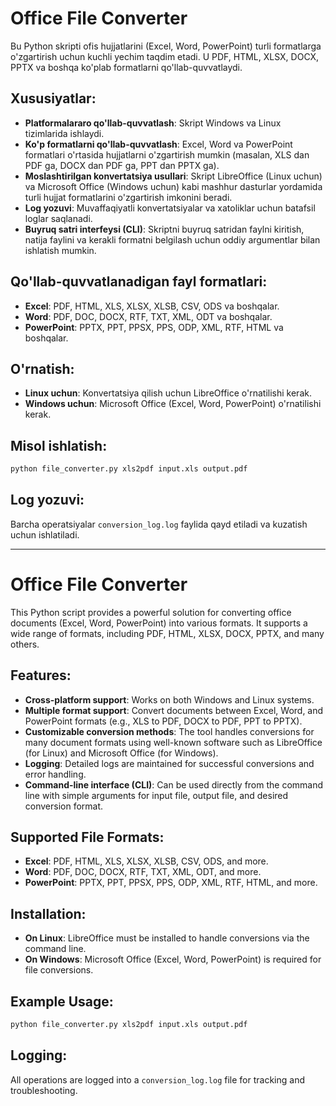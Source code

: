 
# Office File Converter

Bu Python skripti ofis hujjatlarini (Excel, Word, PowerPoint) turli formatlarga o'zgartirish uchun kuchli yechim taqdim etadi. U PDF, HTML, XLSX, DOCX, PPTX va boshqa ko'plab formatlarni qo'llab-quvvatlaydi.

## Xususiyatlar:
- **Platformalararo qo'llab-quvvatlash**: Skript Windows va Linux tizimlarida ishlaydi.
- **Ko'p formatlarni qo'llab-quvvatlash**: Excel, Word va PowerPoint formatlari o'rtasida hujjatlarni o'zgartirish mumkin (masalan, XLS dan PDF ga, DOCX dan PDF ga, PPT dan PPTX ga).
- **Moslashtirilgan konvertatsiya usullari**: Skript LibreOffice (Linux uchun) va Microsoft Office (Windows uchun) kabi mashhur dasturlar yordamida turli hujjat formatlarini o'zgartirish imkonini beradi.
- **Log yozuvi**: Muvaffaqiyatli konvertatsiyalar va xatoliklar uchun batafsil loglar saqlanadi.
- **Buyruq satri interfeysi (CLI)**: Skriptni buyruq satridan faylni kiritish, natija faylini va kerakli formatni belgilash uchun oddiy argumentlar bilan ishlatish mumkin.

## Qo'llab-quvvatlanadigan fayl formatlari:
- **Excel**: PDF, HTML, XLS, XLSX, XLSB, CSV, ODS va boshqalar.
- **Word**: PDF, DOC, DOCX, RTF, TXT, XML, ODT va boshqalar.
- **PowerPoint**: PPTX, PPT, PPSX, PPS, ODP, XML, RTF, HTML va boshqalar.

## O'rnatish:
- **Linux uchun**: Konvertatsiya qilish uchun LibreOffice o'rnatilishi kerak.
- **Windows uchun**: Microsoft Office (Excel, Word, PowerPoint) o'rnatilishi kerak.

## Misol ishlatish:
```bash
python file_converter.py xls2pdf input.xls output.pdf
```

## Log yozuvi:
Barcha operatsiyalar `conversion_log.log` faylida qayd etiladi va kuzatish uchun ishlatiladi.

---

# Office File Converter

This Python script provides a powerful solution for converting office documents (Excel, Word, PowerPoint) into various formats. It supports a wide range of formats, including PDF, HTML, XLSX, DOCX, PPTX, and many others.

## Features:
- **Cross-platform support**: Works on both Windows and Linux systems.
- **Multiple format support**: Convert documents between Excel, Word, and PowerPoint formats (e.g., XLS to PDF, DOCX to PDF, PPT to PPTX).
- **Customizable conversion methods**: The tool handles conversions for many document formats using well-known software such as LibreOffice (for Linux) and Microsoft Office (for Windows).
- **Logging**: Detailed logs are maintained for successful conversions and error handling.
- **Command-line interface (CLI)**: Can be used directly from the command line with simple arguments for input file, output file, and desired conversion format.

## Supported File Formats:
- **Excel**: PDF, HTML, XLS, XLSX, XLSB, CSV, ODS, and more.
- **Word**: PDF, DOC, DOCX, RTF, TXT, XML, ODT, and more.
- **PowerPoint**: PPTX, PPT, PPSX, PPS, ODP, XML, RTF, HTML, and more.

## Installation:
- **On Linux**: LibreOffice must be installed to handle conversions via the command line.
- **On Windows**: Microsoft Office (Excel, Word, PowerPoint) is required for file conversions.

## Example Usage:
```bash
python file_converter.py xls2pdf input.xls output.pdf
```

## Logging:
All operations are logged into a `conversion_log.log` file for tracking and troubleshooting.
